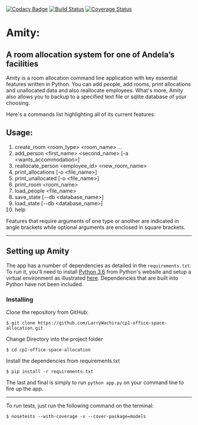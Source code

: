 [![Codacy Badge](https://api.codacy.com/project/badge/Grade/fb2cfdf3e2f44a9d9f3cd33f6a9f3118)](https://www.codacy.com/app/LarryWachira/cp1-office-space-allocation?utm_source=github.com&amp;utm_medium=referral&amp;utm_content=LarryWachira/cp1-office-space-allocation&amp;utm_campaign=Badge_Grade)
[![Build Status](https://travis-ci.org/LarryWachira/cp1-office-space-allocation.svg?branch=master)](https://travis-ci.org/LarryWachira/cp1-office-space-allocation)
[![Coverage Status](https://coveralls.io/repos/github/LarryWachira/cp1-office-space-allocation/badge.svg?branch=master)](https://coveralls.io/github/LarryWachira/cp1-office-space-allocation?branch=master)
# Amity:
## A room allocation system for one of Andela’s facilities

Amity is a room allocation command line application with key essential features written in Python.
You can add people, add rooms, print allocations and unallocated data and also reallocate employees. What's more, Amity also allows you to backup to a specified text file or sqlite database of your choosing.

Here's a commands list highlighting all of its current features:

## Usage:
1.  create_room <room_type> <room_name> ...
2.  add_person <designation> <first_name> <second_name> [-a <wants_accommodation>]
3.  reallocate_person <employee_id> <new_room_name>
4.  print_allocations [-o <file_name>]
5.  print_unallocated [-o <file_name>]
6.  print_room <room_name>
7.  load_people <file_name>
8.  save_state [--db <database_name>]
9.  load_state [--db <database_name>]
10.  help

Features that require arguments of one type or another are indicated in angle brackets while optional arguments
are enclosed in square brackets.

--------------------------------------------------------

## Setting up Amity
The app has a number of dependencies as detailed in the `requirements.txt`. To run it, you'll need to install [Python 3.6](http://python.org) from Python's website and setup a virtual environment as illustrated [here](http://docs.python-guide.org/en/latest/dev/virtualenvs/). Dependencies that are built into Python have not been included.



### Installing

Clone the repository from GitHub:

`$ git clone https://github.com/LarryWachira/cp1-office-space-allocation.git`

Change Directory into the project folder

`$ cd cp1-office-space-allocation`

Install the dependencies from requirements.txt

`$ pip install -r requirements.txt`

The last and final is simply to run `python app.py` on your command line to fire up the app.

--------------------------------------------------------


To run tests, just run the following command on the terminal:

`$ nosetests --with-coverage -v --cover-package=models
`
